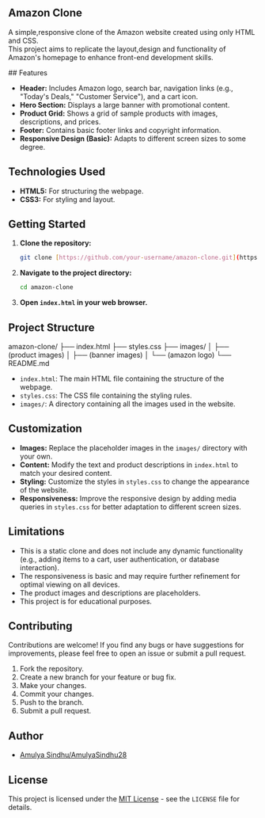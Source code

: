## Amazon Clone
  <p>A simple,responsive clone of the Amazon website created using only HTML and CSS.<br>
This project aims to replicate the layout,design and functionality of Amazon's homepage to enhance front-end development skills.</p>
## Features

* **Header:** Includes Amazon logo, search bar, navigation links (e.g., "Today's Deals," "Customer Service"), and a cart icon.
* **Hero Section:** Displays a large banner with promotional content.
* **Product Grid:** Shows a grid of sample products with images, descriptions, and prices.
* **Footer:** Contains basic footer links and copyright information.
* **Responsive Design (Basic):** Adapts to different screen sizes to some degree.

## Technologies Used

* **HTML5:** For structuring the webpage.
* **CSS3:** For styling and layout.

## Getting Started

1.  **Clone the repository:**

    ```bash
    git clone [https://github.com/your-username/amazon-clone.git](https://www.google.com/search?q=https://github.com/your-username/amazon-clone.git)
    ```

2.  **Navigate to the project directory:**

    ```bash
    cd amazon-clone
    ```

3.  **Open `index.html` in your web browser.**

## Project Structure

amazon-clone/
├── index.html
├── styles.css
├── images/
│   ├── (product images)
│   ├── (banner images)
│   └── (amazon logo)
└── README.md


* `index.html`: The main HTML file containing the structure of the webpage.
* `styles.css`: The CSS file containing the styling rules.
* `images/`: A directory containing all the images used in the website.

## Customization

* **Images:** Replace the placeholder images in the `images/` directory with your own.
* **Content:** Modify the text and product descriptions in `index.html` to match your desired content.
* **Styling:** Customize the styles in `styles.css` to change the appearance of the website.
* **Responsiveness:** Improve the responsive design by adding media queries in `styles.css` for better adaptation to different screen sizes.

## Limitations

* This is a static clone and does not include any dynamic functionality (e.g., adding items to a cart, user authentication, or database interaction).
* The responsiveness is basic and may require further refinement for optimal viewing on all devices.
* The product images and descriptions are placeholders.
* This project is for educational purposes.

## Contributing

Contributions are welcome! If you find any bugs or have suggestions for improvements, please feel free to open an issue or submit a pull request.

1.  Fork the repository.
2.  Create a new branch for your feature or bug fix.
3.  Make your changes.
4.  Commit your changes.
5.  Push to the branch.
6.  Submit a pull request.

## Author

* [Amulya Sindhu/AmulyaSindhu28](https://github.com/AmulyaSindhu28)

## License

This project is licensed under the [MIT License](LICENSE) - see the `LICENSE` file for details. 
